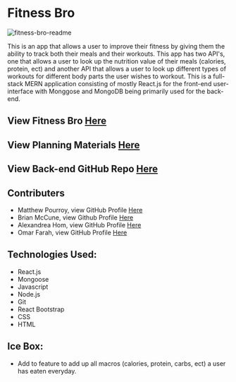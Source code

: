 # Fitness Bro

![fitness-bro-readme](https://user-images.githubusercontent.com/69867050/185457192-71a0296a-ae59-431d-9307-df9231e0d329.jpeg)


This is an app that allows a user to improve their fitness by giving them the ability to track both their meals and their workouts. This app has two API's, one that allows a user to look up the nutrition value of their meals (calories, protein, ect) and another API that allows a user to look up different types of workouts for different body parts the user wishes to workout. This is a full-stack MERN application consisting of mostly React.js for the front-end user-interface with Monggose and MongoDB being primarily used for the back-end. 

## View Fitness Bro [Here](https://myfitnessbros.netlify.app/)
## View Planning Materials [Here](https://trello.com/b/J4kVEdTr/fitness-bro)
## View Back-end GitHub Repo [Here](https://github.com/pourroymatt750/fitness-bro-back-end)

## Contributers 
- Matthew Pourroy, view GitHub Profile [Here](https://github.com/pourroymatt750)
- Brian McCune, view Github Profile [Here](https://github.com/Brian4755)
- Alexandrea Hom, view GitHub Profile [Here](https://github.com/alexandreahom)
- Omar Farah, view GitHub Profile [Here](https://github.com/therealOfarah)

## Technologies Used:
- React.js
- Mongoose
- Javascript 
- Node.js
- Git
- React Bootstrap
- CSS
- HTML

## Ice Box: 
- Add to feature to add up all macros (calories, protein, carbs, ect) a user has eaten everyday. 
